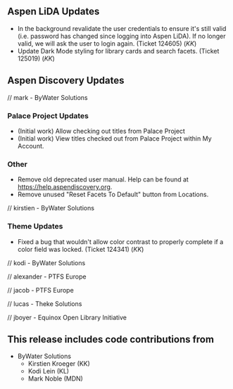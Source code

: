 ## Aspen LiDA Updates
- In the background revalidate the user credentials to ensure it's still valid (i.e. password has changed since logging into Aspen LiDA). If no longer valid, we will ask the user to login again. (Ticket 124605) (*KK*)
- Update Dark Mode styling for library cards and search facets. (Ticket 125019) (*KK*)

## Aspen Discovery Updates
// mark - ByWater Solutions
### Palace Project Updates
- (Initial work) Allow checking out titles from Palace Project
- (Initial work) View titles checked out from Palace Project within My Account.

### Other
- Remove old deprecated user manual.  Help can be found at https://help.aspendiscovery.org. 
- Remove unused "Reset Facets To Default" button from Locations. 

// kirstien - ByWater Solutions
### Theme Updates
- Fixed a bug that wouldn't allow color contrast to properly complete if a color field was locked. (Ticket 124341) (*KK*)

// kodi - ByWater Solutions

// alexander - PTFS Europe

// jacob - PTFS Europe

// lucas - Theke Solutions

// jboyer - Equinox Open Library Initiative

## This release includes code contributions from
- ByWater Solutions
    - Kirstien Kroeger (KK)
    - Kodi Lein (KL)
    - Mark Noble (MDN)